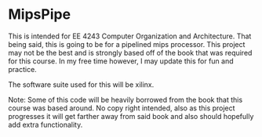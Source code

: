 MipsPipe
========
This is intended for EE 4243 Computer Organization and Architecture.
That being said, this is going to be for a pipelined mips processor. This project may not be the best and is strongly based off of the book that was required for this course. In my free time however, I may update this for fun and practice.

The software suite used for this will be xilinx.   


Note: Some of this code will be heavily borrowed from the book that this course was based around. No copy right intended, also as this project progresses it will get farther away from said book and also should hopefully add extra functionality.
